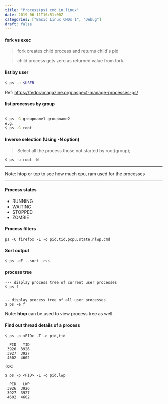 ```yaml
---
title: "Process(ps) cmd in linux"
date: 2019-06-11T16:51:00Z
categories: ["Basic Linux CMDs 1", "Debug"]
draft: false
---
```


#### fork vs exec

> fork creates child process and returns child's pid

> child process gets zero as returned value from fork.

#### list by user
``` bash
$ ps -u $USER
```

Ref:  https://fedoramagazine.org/inspect-manage-processes-ps/

#### list processes by group
``` bash

$ ps -G groupname1 groupname2
e.g.
$ ps -G root
```

#### Inverse selection (Using **-N** option)
> Select all the process those not started by root(group);

``` 
$ ps -u root -N
```
---

Note: htop or top to see how much cpu, ram used for the processes

---
#### Process states
* RUNNING
* WAITING
* STOPPED
* ZOMBIE


#### Process filters
``` 
ps -C firefox -L -o pid,tid,pcpu,state,nlwp,cmd 

```

#### Sort output
``` 
$ ps -eF --sort -rss
```

#### process tree
``` 
--- display process tree of current user processes
$ ps f


-- display process tree of all user processes
$ ps -e f
```
Note: **htop** can be used to view process tree as well.

#### Find out thread details of a process
``` 
$ ps -p <PID> -T -o pid,tid

  PID   TID
 3926  3926
 3927  3927
 4602  4602
 
(OR)

$ ps -p <PID> -L -o pid,lwp
 
  PID   LWP
 3926  3926
 3927  3927
 4602  4602
 
```
